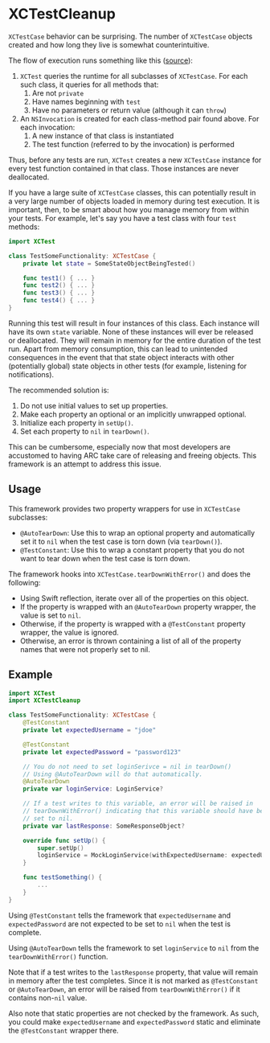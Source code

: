 # XCTestCleanup

`XCTestCase` behavior can be surprising. The number of `XCTestCase` objects created and how long they live is somewhat counterintuitive.

The flow of execution runs something like this ([source](https://qualitycoding.org/xctestcase-teardown/)):

1. `XCTest` queries the runtime for all subclasses of `XCTestCase`. For each such class, it queries for all methods that:
    1. Are not `private`
    1. Have names beginning with `test`
    1. Have no parameters or return value (although it can `throw`)
1. An `NSInvocation` is created for each class-method pair found above. For each invocation:
    1. A new instance of that class is instantiated
    1. The test function (referred to by the invocation) is performed

Thus, before any tests are run, `XCTest` creates a new `XCTestCase` instance for every test function contained in that class. Those instances are never deallocated.

If you have a large suite of `XCTestCase` classes, this can potentially result in a very large number of objects loaded in memory during test execution. It is important, then, to be smart about how you manage memory from within your tests. For example, let's say you have a test class with four `test` methods:

```swift
import XCTest

class TestSomeFunctionality: XCTestCase {
    private let state = SomeStateObjectBeingTested()

    func test1() { ... }
    func test2() { ... }
    func test3() { ... }
    func test4() { ... }
}
```

Running this test will result in four instances of this class. Each instance will have its own `state` variable. None of these instances will ever be released or deallocated. They will remain in memory for the entire duration of the test run. Apart from memory consumption, this can lead to unintended consequences in the event that that state object interacts with other (potentially global) state objects in other tests (for example, listening for notifications).

The recommended solution is:
1. Do not use initial values to set up properties.
1. Make each property an optional or an implicitly unwrapped optional.
1. Initialize each property in `setUp()`.
1. Set each property to `nil` in `tearDown()`.

This can be cumbersome, especially now that most developers are accustomed to having ARC take care of releasing and freeing objects. This framework is an attempt to address this issue.

## Usage

This framework provides two property wrappers for use in `XCTestCase` subclasses:

- `@AutoTearDown`: Use this to wrap an optional property and automatically set it to `nil` when the test case is torn down (via `tearDown()`).
- `@TestConstant`: Use this to wrap a constant property that you do not want to tear down when the test case is torn down.

The framework hooks into `XCTestCase.tearDownWithError()` and does the following:

- Using Swift reflection, iterate over all of the properties on this object.
- If the property is wrapped with an `@AutoTearDown` property wrapper, the value is set to `nil`.
- Otherwise, if the property is wrapped with a `@TestConstant` property wrapper, the value is ignored.
- Otherwise, an error is thrown containing a list of all of the property names that were not properly set to nil.

## Example

```swift
import XCTest
import XCTestCleanup

class TestSomeFunctionality: XCTestCase {
    @TestConstant
    private let expectedUsername = "jdoe"

    @TestConstant
    private let expectedPassword = "password123"

    // You do not need to set loginSerivce = nil in tearDown()
    // Using @AutoTearDown will do that automatically.
    @AutoTearDown
    private var loginService: LoginService?

    // If a test writes to this variable, an error will be raised in
    // tearDownWithError() indicating that this variable should have been
    // set to nil.
    private var lastResponse: SomeResponseObject?

    override func setUp() {
        super.setUp()
        loginService = MockLoginService(withExpectedUsername: expectedUsername, expectedPassword: expectedPassword)
    }

    func testSomething() {
        ...
    }
}
```

Using `@TestConstant` tells the framework that `expectedUsername` and `expectedPassword` are not expected to be set to `nil` when the test is complete.

Using `@AutoTearDown` tells the framework to set `loginService` to `nil` from the `tearDownWithError()` function.

Note that if a test writes to the `lastResponse` property, that value will remain in memory after the test completes. Since it is not marked as `@TestConstant` or `@AutoTearDown`, an error will be raised from `tearDownWithError()` if it contains non-`nil` value.

Also note that static properties are not checked by the framework. As such, you could make `expectedUsername` and `expectedPassword` static and eliminate the `@TestConstant` wrapper there.

